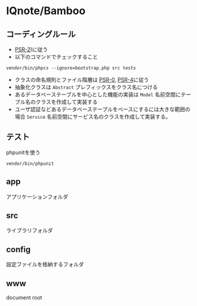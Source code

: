 IQnote/Bamboo
=====================

## コーディングルール

* [PSR-2](https://github.com/php-fig/fig-standards/blob/master/accepted/PSR-2-coding-style-guide.md))に従う
* 以下のコマンドでチェックすること

```
vendor/bin/phpcs --ignore=bootstrap.php src tests
```

* クラスの命名規則とファイル階層は [PSR-0](https://github.com/php-fig/fig-standards/blob/master/accepted/PSR-0.md), [PSR-4](https://github.com/php-fig/fig-standards/blob/master/accepted/PSR-4-autoloader.md)に従う
* 抽象化クラスは ``Abstract`` プレフィックスをクラス名につける
* あるデータベーステーブルを中心とした機能の実装は ``Model`` 名前空間にテーブル名のクラスを作成して実装する
* ユーザ認証などあるデータベーステーブルをベースにするには大きな範囲の場合 ``Service`` 名前空間にサービス名のクラスを作成して実装する。

## テスト

phpunitを使う

```
vendor/bin/phpunit
```

## app

アプリケーションフォルダ

## src

ライブラリフォルダ

## config

設定ファイルを格納するフォルダ

## www

document root

